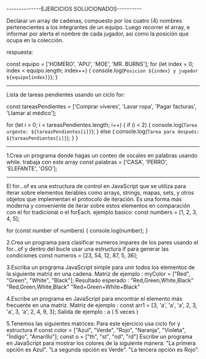 --------------EJERCICIOS SOLUCIONADOS----------

Declarar un array de cadenas, compuesto por  los cuatro (4) nombres pertenecientes a los integrantes de un equipo. Luego recorrer el array, e informar por alerta el nombre de cada jugador, así como la posición  que ocupa en la colección.

respuesta:

const equipo = ['HOMERO', 'APU', 'MOE', 'MR. BURNS'];
for (let index = 0; index < equipo.length; index++) {
    console.log(`Posicion ${index} y jugador ${equipo[index]}`);
}


-------------------------------------
Lista de tareas pendientes usando un ciclo for:

const tareasPendientes = ['Comprar víveres', 'Lavar ropa', 'Pagar facturas', 'Llamar al médico'];


for (let i = 0; i < tareasPendientes.length; i++) {
    if (i < 2) {
        console.log(`Tarea urgente: ${tareasPendientes[i]}`);
    } else {
        console.log(`Tarea para después: ${tareasPendientes[i]}`);
    }
}

----------------------------------
1.Crea un programa donde hagas un conteo de vocales en palabras usando while.
trabaja con este array
const palabras = ['CASA', 'PERRO', 'ELEFANTE', 'OSO'];

--------------------------------------------
El for...of es una estructura de control en JavaScript que se utiliza para iterar sobre elementos iterables como arrays, strings, mapas, sets, y otros objetos que implementan el protocolo de iteración. Es una forma más moderna y conveniente de iterar sobre estos elementos en comparación con el for tradicional o el forEach.
ejemplo basico:
const numbers = [1, 2, 3, 4, 5];

for (const number of numbers) {
  console.log(number);
}


2.Crea un programa para clasificar numeros impares de los pares usando el for...of y dentro del bucle usar una estructura if para generar las condiciones
const numeros = [23, 54, 12, 87, 5, 36];

3.Escriba un programa JavaScript simple para unir todos los elementos de la siguiente matriz en una cadena.
Matriz de ejemplo : myColor = ["Red", "Green", "White", "Black"];
Resultado esperado :
"Red,Green,White,Black"
"Red,Green,White,Black"
"Red+Green+White+Black"

4.Escribe un programa en JavaScript para encontrar el elemento más frecuente en una matriz.
Matriz de ejemplo : const arr1 = [3, 'a', 'a', 'a', 2, 3, 'a', 3, 'a', 2, 4, 9, 3];
Salida de ejemplo : a ( 5 veces )

5.Tenemos las siguientes matrices:
Para este ejercicio usa ciclo for y estructura if
const color = ["Azul", "Verde", "Rojo", "Naranja", "Violeta", "Índigo", "Amarillo"];
const o = ["th", "st", "nd", "rd"]
Escribe un programa en JavaScript para mostrar los colores de la siguiente manera:
"La primera opción es Azul".
"La segunda opción es Verde".
"La tercera opción es Rojo".